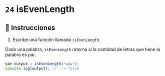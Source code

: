# `24` isEvenLength

## 📝 Instrucciones

1. Escribe una función llamada `isEvenLength`.

Dado una palabra, `isEvenLength` retorna si la cantidad de letras que tiene la palabra es par.

```Javascript
var output = isEvenLength('wow');
console.log(output); // --> false
```